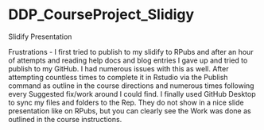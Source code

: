 # DDP_CourseProject_Slidigy
Slidify Presentation

Frustrations - I first tried to publish to my slidify to RPubs and after
an hour of attempts and reading help docs and blog entries I gave up and
tried to publish to my GitHub. I had numerous issues with this as well.
After attempting countless times to complete it in Rstudio via the
Publish command as outline in the course directions and numerous times
following every Suggested fix/work around I could find. I finally used
GitHub Desktop to sync my files and folders to the Rep. They do not show
in a nice slide presentation like on RPubs, but you can clearly see the
Work was done as outlined in the course instructions.

